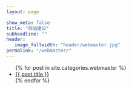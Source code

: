 ```yaml
---
layout: page

show_meta: false
title: "网站建设"
subheadline: ""
header:
   image_fullwidth: "header/webmaster.jpg"
permalink: "/webmaster/"
---
```

<ul>
    {% for post in site.categories.webmaster %}
    <li><a href="{{ site.url }}{{ site.baseurl }}{{ post.url }}">{{ post.title }}</a></li>
    {% endfor %}
</ul>